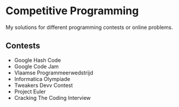Competitive Programming
==============
My solutions for different programming contests or online problems.

## Contests
* Google Hash Code
* Google Code Jam
* Vlaamse Programmeerwedstrijd
* Informatica Olympiade
* Tweakers Devv Contest
* Project Euler
* Cracking The Coding Interview
